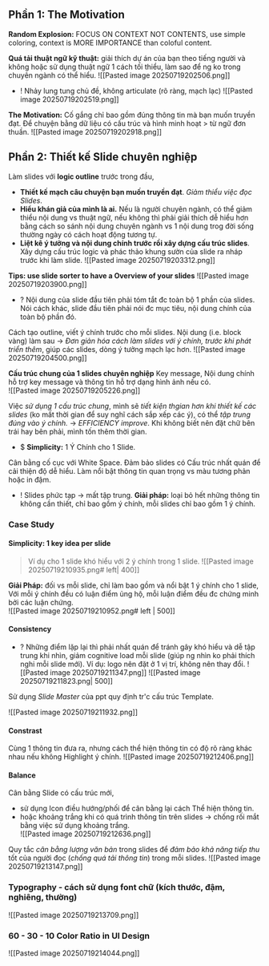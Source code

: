 ## Phần 1: The Motivation 

**Random Explosion:** FOCUS ON CONTEXT NOT CONTENTS, use simple coloring, context is MORE IMPORTANCE than coloful content.

**Quá tải thuật ngữ kỹ thuật:** giải thích dự án của bạn theo tiếng người và không hoặc sử dụng thuật ngữ 1 cách tối thiểu, làm sao để ng ko trong chuyên ngành có thể hiểu. 
![[Pasted image 20250719202506.png]]

+ ! Nhảy lung tung chủ đề, không articulate (rõ ràng, mạch lạc)
![[Pasted image 20250719202519.png]]

**The Motivation:** Cố gắng chỉ bao gồm đúng thông tin mà bạn muốn truyền đạt. Để chuyện bằng dữ liệu có cấu trúc và hình minh hoạt > từ ngữ đơn thuần.
![[Pasted image 20250719202918.png]]

## Phần 2: Thiết kế Slide chuyên nghiệp
Làm slides với **logic outline** trước trong đầu, 
+ **Thiết kế mạch câu chuyện bạn muốn truyền đạt**. *Giảm thiểu việc đọc Slides*. 
+ **Hiểu khán giả của mình là ai.** Nếu là người chuyên ngành, có thể giảm thiểu nội dung vs thuật ngữ, nếu không thì phải giải thích dễ hiểu hơn bằng cách so sánh nội dung chuyên ngành vs 1 nội dung trog đời sống thường ngày có cách hoạt động tương tự. 
+ **Liệt kê ý tưởng và nội dung chính trước rồi xây dựng cấu trúc slides**. Xây dựng cấu trúc logic và phác thảo khung sườn của slide ra nháp trước khi làm slide. 
![[Pasted image 20250719203312.png]]

**Tips: use slide sorter to have a Overview of your slides**
![[Pasted image 20250719203900.png]]
+ ? Nội dung của slide đầu tiên phải tóm tắt đc toàn bộ 1 phần của slides. Nói cách khác, slide đầu tiên phải nói đc mục tiêu, nội dung chính của toàn bộ phần đó. 


Cách tạo outline, viết ý chính trước cho mỗi slides. Nội dung (i.e. block vàng) làm sau -> *Đơn giản hóa cách làm slides với ý chính, trước khi phát triển thêm*, giúp các slides, dòng ý tưởng mạch lạc hơn. 
![[Pasted image 20250719204500.png]]


**Cấu trúc chung của 1 slides chuyên nghiệp**
Key message, Nội dung chính hỗ trợ key message và thông tin hỗ trợ dạng hình ảnh nếu có.  
![[Pasted image 20250719205226.png]]

Việc *sử dụng 1 cấu trúc chung*, mình sẽ *tiết kiện thgian hơn khi thiết kế các slides* (ko mất thời gian để suy nghĩ cách sắp xếp các ý), có thể *tập trung đúng vào ý chính.* -> *EFFICIENCY improve*.
Khi không biết nên đặt chữ bên trái hay bên phải, mình tốn thêm thời gian.
+ $  **Simplicity:** 1 Ý Chính cho  1 Slide.

Cân bằng cố cục với White Space. 
Đảm bảo slides có Cấu trúc nhất quán để cải thiện độ dễ hiểu.
Làm nổi bật thông tin quan trọng vs màu tương phản hoặc in đậm. 

+ ! Slides phức tạp -> mất tập trung.
	**Giải pháp:** loại bỏ hết những thông tin không cần thiết, chỉ bao gồm ý chính, mỗi slides chỉ bao gồm 1 ý chính. 

### Case Study

#### Simplicity: 1 key idea per slide
>Ví dụ cho 1 slide khó hiểu với 2 ý chính trong 1 slide.
![[Pasted image 20250719210935.png# left| 400]]

**Giải Pháp:** đối vs mỗi slide, chỉ làm bao gồm và nổi bật 1 ý chính cho 1 slide, Với  mỗi ý chính đều có luận điểm ủng hộ, mỗi luận điểm đều đc chứng minh bởi các luận chứng.   
![[Pasted image 20250719210952.png# left | 500]]

#### Consistency
+ ? Những điểm lặp lại thì phải nhất quán để tránh gây khó hiểu và dễ tập trung khi nhìn, giảm cognitive load mỗi slide (giúp ng nhìn ko phải thích nghi mỗi slide mới). Ví dụ: logo nên đặt ở 1 vị trí, không nên thay đổi.
    ![[Pasted image 20250719211347.png]]
![[Pasted image 20250719211823.png| 500]]

Sử dụng *Slide Master* của ppt quy định tr'c cấu trúc Template. 

![[Pasted image 20250719211932.png]]


#### Constrast 
Cùng 1 thông tin đưa ra, nhưng cách thể hiện thông tin có độ rõ ràng khác nhau nếu không Highlight ý chính. 
![[Pasted image 20250719212406.png]]

#### Balance
Cân bằng Slide có cấu trúc mới, 
+ sử dụng Icon điều hướng/phối để cân bằng lại cách Thể hiện thông tin. 
+ hoặc khoảng trắng khi có quá trình thông tin trên slides -> chống rối mắt bằng việc sử dụng khoảng trắng.  
![[Pasted image 20250719212636.png]]

Quy tắc *cân bằng lượng văn bản* trong slides để *đảm bảo khả năng tiếp thu* tốt của người đọc (*chống quá tải thông tin*) trong mỗi slides. 
![[Pasted image 20250719213147.png]]

### Typography - cách sử dụng font chữ (kích thước, đậm, nghiêng, thường) 
![[Pasted image 20250719213709.png]]

### 60  - 30 - 10 Color Ratio in UI Design
![[Pasted image 20250719214044.png]]

